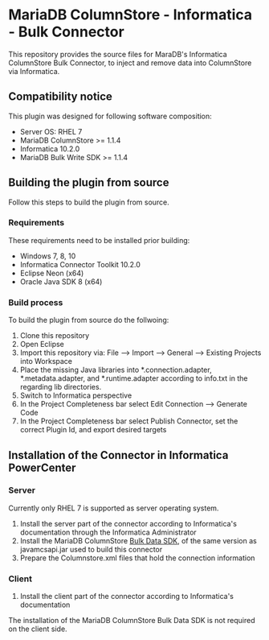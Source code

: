 # MariaDB ColumnStore - Informatica - Bulk Connector
This repository provides the source files for MaraDB's Informatica ColumnStore Bulk Connector, to inject and remove data into ColumnStore via Informatica.

## Compatibility notice
This plugin was designed for following software composition:
* Server OS: RHEL 7
* MariaDB ColumnStore >= 1.1.4 
* Informatica 10.2.0
* MariaDB Bulk Write SDK >= 1.1.4

## Building the plugin from source
Follow this steps to build the plugin from source.

### Requirements
These requirements need to be installed prior building:
* Windows 7, 8, 10
* Informatica Connector Toolkit 10.2.0
* Eclipse Neon (x64)
* Oracle Java SDK 8 (x64)

### Build process
To build the plugin from source do the follwoing:
1. Clone this repository
2. Open Eclipse
3. Import this repository via: File --> Import --> General --> Existing Projects into Workspace
4. Place the missing Java libraries into *.connection.adapter, *.metadata.adapter, and *.runtime.adapter according to info.txt in the regarding lib directories.
5. Switch to Informatica perspective
6. In the Project Completeness bar select Edit Connection --> Generate Code
7. In the Project Completeness bar select Publish Connector, set the correct Plugin Id, and export desired targets

## Installation of the Connector in Informatica PowerCenter

### Server
Currently only RHEL 7 is supported as server operating system.

1. Install the server part of the connector according to Informatica's documentation through the Informatica Administrator
2. Install the MariaDB ColumnStore [Bulk Data SDK](https://mariadb.com/downloads/mariadb-ax/data-adapters), of the same version as javamcsapi.jar used to build this connector
3. Prepare the Columnstore.xml files that hold the connection information

### Client
1. Install the client part of the connector according to Informatica's documentation

The installation of the MariaDB ColumnStore Bulk Data SDK is not required on the client side.
